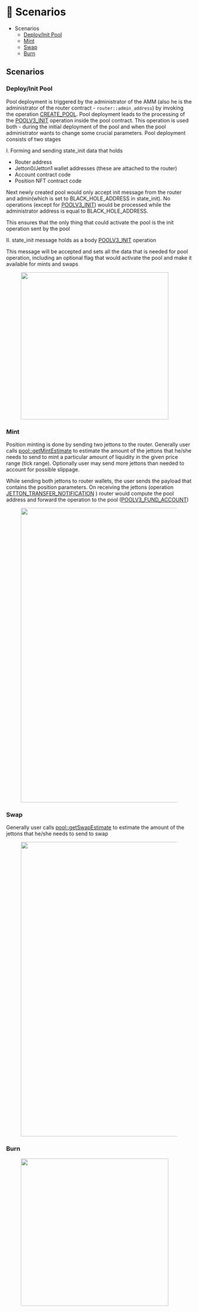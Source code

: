 # 📜 Scenarios

* Scenarios
  * [Deploy/Init Pool](scenarios.md#deploy-init-pool)
  * [Mint](scenarios.md#mint)
  * [Swap](scenarios.md#swap)
  * [Burn](scenarios.md#burn)

## Scenarios

### Deploy/Init Pool

Pool deployment is triggered by the administrator of the AMM (also he is the administrator of the router contract - `router::admin_address`) by invoking the operation [CREATE\_POOL](router.md#routerv3\_create\_pool). Pool deployment leads to the processing of the [POOLV3\_INIT](pool.md#poolv3\_init) operation inside the pool contract. This operation is used both - during the initial deployment of the pool and when the pool administrator wants to change some crucial parameters. Pool deployment consists of two stages

I. Forming and sending state\_init data that holds

* Router address
* Jetton0/Jetton1 wallet addresses (these are attached to the router)
* Account contract code
* Position NFT contract code

Next newly created pool would only accept init message from the router and admin(which is set to BLACK\_HOLE\_ADDRESS in state\_init). No operations (except for [POOLV3\_INIT](pool.md#poolv3\_init)) would be processed while the administrator address is equal to BLACK\_HOLE\_ADDRESS.

This ensures that the only thing that could activate the pool is the init operation sent by the pool

II. state\_init message holds as a body [POOLV3\_INIT](pool.md#poolv3\_init) operation

This message will be accepted and sets all the data that is needed for pool operation, including an optional flag that would activate the pool and make it available for mints and swaps

<figure><img src="../../images/init.svg" alt="" width="400"><figcaption></figcaption></figure>

### Mint

Position minting is done by sending two jettons to the router. Generally user calls [pool::getMintEstimate](pool.md#getmintestimate) to estimate the amount of the jettons that he/she needs to send to mint a particular amount of liquidity in the given price range (tick range). Optionally user may send more jettons than needed to account for possible slippage.

While sending both jettons to router wallets, the user sends the payload that contains the position parameters. On receiving the jettons (operation [JETTON\_TRANSFER\_NOTIFICATION](router.md#routerv3\_transfer\_notification) ) router would compute the pool address and forward the operation to the pool ([POOLV3\_FUND\_ACCOUNT](pool.md#poolv3\_fund\_account))

<figure><img src="../../images/mint.svg" alt="" width="800"><figcaption></figcaption></figure>

### Swap

Generally user calls [pool::getSwapEstimate](pool.md#getswapestimate) to estimate the amount of the jettons that he/she needs to send to swap&#x20;

<figure><img src="../../images/swap.svg" alt="" width="800"><figcaption></figcaption></figure>



### Burn

<figure><img src="../../images/burn.svg" alt="" width="400"><figcaption></figcaption></figure>
